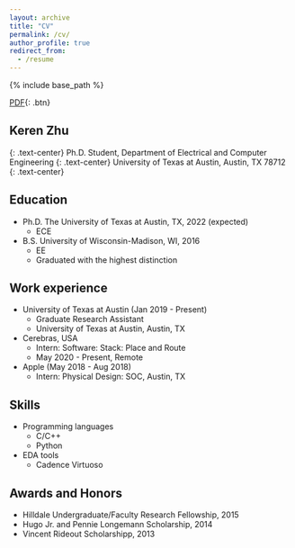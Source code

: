 ```yaml
---
layout: archive
title: "CV"
permalink: /cv/
author_profile: true
redirect_from:
  - /resume
---
```


{% include base_path %}

[PDF](/files/CV.pdf){: .btn}

## Keren Zhu
{: .text-center}
Ph.D. Student,  Department of Electrical and Computer Engineering
{: .text-center}
University of Texas at Austin,  Austin, TX 78712
{: .text-center}

Education
------
* Ph.D. The University of Texas at Austin, TX,  2022 (expected)
  * ECE
* B.S. University of Wisconsin-Madison, WI, 2016
  * EE
  * Graduated with the highest distinction


Work experience
------
* University of Texas at Austin (Jan 2019 - Present)
  * Graduate Research Assistant
  * University of Texas at Austin, Austin, TX
* Cerebras, USA
  * Intern: Software: Stack: Place and Route
  * May 2020 - Present, Remote
* Apple (May 2018 - Aug 2018) 
  * Intern: Physical Design: SOC, Austin, TX



Skills
------
* Programming languages
  * C/C++ 
  * Python 
* EDA tools
  * Cadence Virtuoso
  

Awards and Honors
------
* Hilldale Undergraduate/Faculty Research Fellowship, 2015
* Hugo Jr. and Pennie Longemann Scholarship, 2014
* Vincent Rideout Scholarshipp, 2013




<!-- Global site tag (gtag.js) - Google Analytics -->
<script async src="https://www.googletagmanager.com/gtag/js?id=UA-178663221-1"></script>
<script>
  window.dataLayer = window.dataLayer || [];
  function gtag(){dataLayer.push(arguments);}
  gtag('js', new Date());

  gtag('config', 'UA-178663221-1');
</script>
